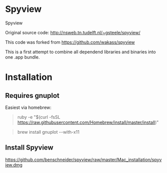 # Spyview
Spyview

Original source code: http://nsweb.tn.tudelft.nl/~gsteele/spyview/

This code was forked from https://github.com/wakass/spyview

This is a first attempt to combine all dependend libraries and binaries into one .app bundle.

# Installation

## Requires gnuplot
Easiest via homebrew:

> ruby -e "$(curl -fsSL https://raw.githubusercontent.com/Homebrew/install/master/install)"

> brew install gnuplot --with-x11

## Install Spyview
https://github.com/benschneider/spyview/raw/master/Mac_installation/spyview.dmg
